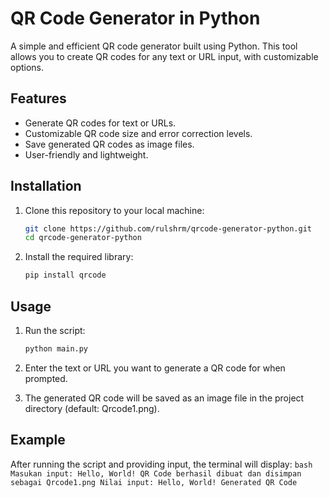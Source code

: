 # QR Code Generator in Python

A simple and efficient QR code generator built using Python. This tool allows you to create QR codes for any text or URL input, with customizable options.

## Features

- Generate QR codes for text or URLs.
- Customizable QR code size and error correction levels.
- Save generated QR codes as image files.
- User-friendly and lightweight.

## Installation

1. Clone this repository to your local machine:
   ```bash
   git clone https://github.com/rulshrm/qrcode-generator-python.git
   cd qrcode-generator-python
   ```

2. Install the required library:
   ```bash
   pip install qrcode
   ```

## Usage

1. Run the script:
    ```bash
    python main.py
    ```
2. Enter the text or URL you want to generate a QR code for when prompted.

3. The generated QR code will be saved as an image file in the project directory (default: Qrcode1.png).

## Example

After running the script and providing input, the terminal will display:
    ```bash
    Masukan input: Hello, World!
    QR Code berhasil dibuat dan disimpan sebagai Qrcode1.png
    Nilai input: Hello, World!
    Generated QR Code
    ```
